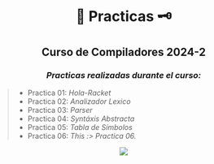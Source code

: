 <div align="center">

#  📜 Practicas 🗝️

##   Curso de Compiladores 2024-2
 
###  <em> Practicas realizadas durante el curso: </em>
</div>

> -  Practica 01: <em> Hola-Racket </em>
> -  Practica 02: <em> Analizador Lexico </em>
> -  Practica 03: <em> Parser </em>
> -  Practica 04: <em> Syntáxis Abstracta </em>
> -  Practica 05: <em> Tabla de Símbolos </em>
> -  Practica 06: <em> This :> Practica 06. </em>


<div align="center">

[![](https://media4.giphy.com/media/v1.Y2lkPTc5MGI3NjExY2NvMWoybTg1NGk1Z3dsMGlrM2x1aTk0azdldnZrM2JqYjVmczYweCZlcD12MV9pbnRlcm5hbF9naWZfYnlfaWQmY3Q9Zw/26tn33aiTi1jkl6H6/giphy.gif)](https://www.youtube.com/watch?v=Ykq2qn1jjGk)

</div>

